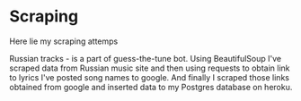 # Scraping
Here lie my scraping attemps

Russian tracks - is a part of guess-the-tune bot. Using BeautifulSoup I've scraped data from Russian music site and then using requests to obtain link to lyrics I've posted song names to google. And finally I scraped those links obtained from google and inserted data to my Postgres database on heroku.
